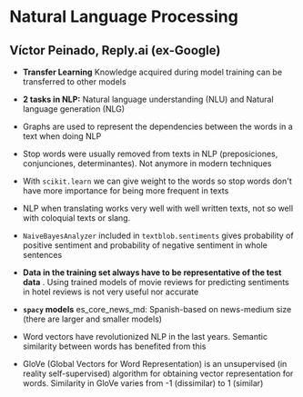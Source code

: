 # Natural Language Processing
## Víctor Peinado, Reply.ai (ex-Google)

* **Transfer Learning** Knowledge acquired during model training can be transferred to other models

* **2 tasks in NLP:** Natural language understanding (NLU) and Natural language generation (NLG)

* Graphs are used to represent the dependencies between the words in a text when doing NLP

* Stop words were usually removed from texts in NLP (preposiciones, conjunciones, determinantes). Not anymore in modern techniques

* With ```scikit.learn``` we can give weight to the words so stop words don't have more importance for being more frequent in texts

* NLP when translating works very well with well written texts, not so well with coloquial texts or slang.

* ```NaiveBayesAnalyzer``` included in ```textblob.sentiments``` gives probability of positive sentiment and probability of negative sentiment in whole sentences

* **Data in the training set always have to be representative of the test data** . Using trained models of movie reviews for predicting sentiments in hotel reviews is not very useful nor accurate

* **```spacy``` models** es_core_news_md: Spanish-based on news-medium size (there are larger and smaller models)

* Word vectors have revolutionized NLP in the last years. Semantic similarity between words has benefited from this

* GloVe (Global Vectors for Word Representation) is an unsupervised (in reality self-supervised) algorithm for obtaining vector representation for words. Similarity in GloVe varies from -1 (dissimilar) to 1 (similar)
